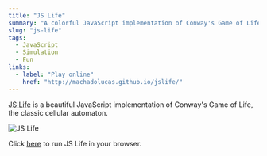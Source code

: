 ```yaml
---
title: "JS Life"
summary: "A colorful JavaScript implementation of Conway's Game of Life for the browser."
slug: "js-life"
tags:
  - JavaScript
  - Simulation
  - Fun
links:
  - label: "Play online"
    href: "http://machadolucas.github.io/jslife/"
---
```


[JS Life](http://machadolucas.github.io/jslife/ "Click to access JS Life") is a beautiful JavaScript implementation of Conway's Game of Life, the classic cellular automaton.

![JS Life](/projects/jslife.jpg)

Click [here](http://machadolucas.github.io/jslife/) to run JS Life in your browser.
